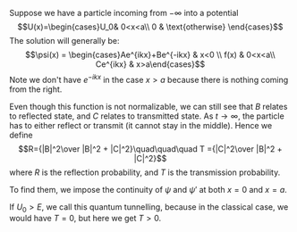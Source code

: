 Suppose we have a particle incoming from $-\infty$ into a potential $$U(x)=\begin{cases}U_0& 0<x<a\\ 0 & \text{otherwise} \end{cases}$$
The solution will generally be:
$$\psi(x) = \begin{cases}Ae^{ikx}+Be^{-ikx} & x<0 \\ f(x) & 0<x<a\\
Ce^{ikx} & x>a\end{cases}$$
Note we don't have $e^{-ikx}$ in the case $x>a$ because there is nothing coming from the right. 

Even though this function is not normalizable, we can still see that $B$ relates to reflected state, and $C$ relates to transmitted state. As $t\to\infty$, the particle has to either reflect or transmit (it cannot stay in the middle). Hence we define
$$R={|B|^2\over |B|^2 + |C|^2}\quad\quad\quad T ={|C|^2\over |B|^2 + |C|^2}$$
where $R$ is the reflection probability, and $T$ is the transmission probability.

To find them, we impose the continuity of $\psi$ and $\psi'$ at both $x=0$ and $x=a$. 

If $U_0>E$, we call this quantum tunnelling, because in the classical case, we would have $T=0$, but here we get $T>0$. 